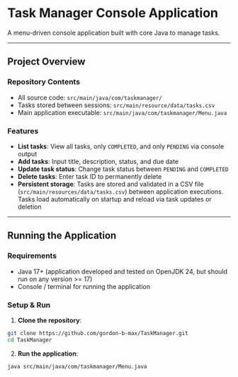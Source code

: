 # Task Manager Console Application

A menu-driven console application built with core Java to manage tasks.

---
## Project Overview

### Repository Contents
- All source code: `src/main/java/com/taskmanager/`
- Tasks stored between sessions: `src/main/resource/data/tasks.csv`
- Main application executable: `src/main/java/com/taskmanager/Menu.java`

### Features
- **List tasks**: View all tasks, only `COMPLETED`, and only `PENDING` via console output
- **Add tasks**: Input title, description, status, and due date
- **Update task status**: Change task status between `PENDING` and `COMPLETED`
- **Delete tasks**: Enter task ID to permanently delete
- **Persistent storage**: Tasks are stored and validated in a CSV file (`src/main/resources/data/tasks.csv`) between 
application executions. Tasks load automatically on startup and reload via task updates or deletion

---

## Running the Application

### Requirements
- Java 17+ (application developed and tested on OpenJDK 24, but should run on any version >= 17)
- Console / terminal for running the application


### Setup & Run
1. **Clone the repository**:

```bash
git clone https://github.com/gordon-b-max/TaskManager.git
cd TaskManager
```

2. **Run the application**:

```bash
java src/main/java/com/taskmanager/Menu.java
```